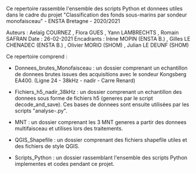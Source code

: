 Ce repertoire rassemble l'ensemble des scripts Python et donnees utiles dans le cadre du projet "Classification des fonds sous-marins par sondeur monofaisceau" - ENSTA Bretagne - 2020/2021

Auteurs : Aelaïg COURNEZ , Flora GUES , Yann LAMBRECHTS , Romain SAFRAN
Date : 26-02-2021
Encadrants : Irène MOPIN (ENSTA B.) , Gilles LE CHENADEC (ENSTA B.) , Olivier MORIO (SHOM) , Julian LE DEUNF (SHOM)

Ce repertoire comprend :

- Donnees_brutes_Monofaisceau : un dossier comprenant un echantillon de donnees brutes issues des acquisitions avec le sondeur Kongsberg EA400. (Ligne 24 - 38kHz - nadir - Carre Renard)

- Fichiers_h5_nadir_38kHz : un dossier comprenant un echantillon des donnees sous forme de fichiers h5 (generes par le script decode_and_save). Ces bases de donnees sont ensuite utilisées par les scripts "analyse-.py".

- MNT : un dossier comprenant les 3 MNT generes a partir des donnees multifaisceau et utilises lors des traitements.

- QGIS_Shapefile : un dossier comprenant des fichiers shapefile utiles et des fichiers de style QGIS.

- Scripts_Python : un dossier rassemblant l'ensemble des scripts Python implementes et codes pendant ce projet.

